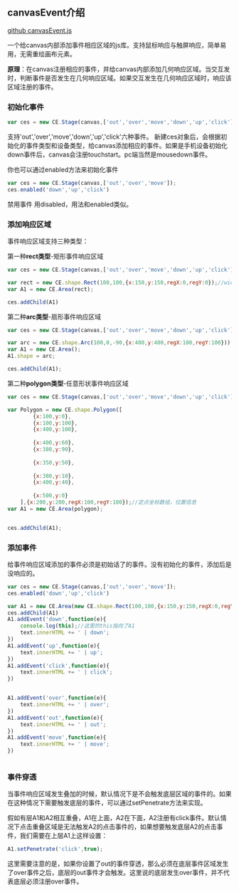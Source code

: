 
## canvasEvent介绍


[github canvasEvent.js](https://github.com/chocho-1115/canvasEvent/)

一个给canvas内部添加事件相应区域的js库。支持鼠标响应与触屏响应，简单易用，无需重绘画布元素。

**原理**：在canvas注册相应的事件，并给canvas内部添加几何响应区域。当交互发时，判断事件是否发生在几何响应区域。如果交互发生在几何响应区域时，响应该区域注册的事件。

### 初始化事件
``` javascript
var ces = new CE.Stage(canvas,['out','over','move','down','up','click']);
```
支持'out','over','move','down','up','click'六种事件。 新建ces对象后，会根据初始化的事件类型和设备类型，给canvas添加相应的事件。如果是手机设备初始化down事件后，canvas会注册touchstart。pc端当然是mousedown事件。

你也可以通过enabled方法来初始化事件
``` javascript
var ces = new CE.Stage(canvas,['out','over','move']);
ces.enabled('down','up','click')
```
禁用事件 用disabled，用法和enabled类似。

### 添加响应区域
事件响应区域支持三种类型：

第一种**rect类型**-矩形事件响应区域
``` javascript
var ces = new CE.Stage(canvas,['out','over','move','down','up','click']);

var rect = new CE.shape.Rect(100,100,{x:150,y:150,regX:0,regY:0});//width，height，位置信息
var A1 = new CE.Area(rect);

ces.addChild(A1)

```

第二种**arc类型**-扇形事件响应区域


``` javascript
var ces = new CE.Stage(canvas,['out','over','move','down','up','click']);

var arc = new CE.shape.Arc(100,0,-90,{x:400,y:400,regX:100,regY:100}));//radius 开始角度 结束角度 位置信息
var A1 = new CE.Area();
A1.shape = arc;

ces.addChild(A1);


```

第二种**polygon类型**-任意形状事件响应区域


``` javascript
var ces = new CE.Stage(canvas,['out','over','move','down','up','click']);

var Polygon = new CE.shape.Polygon([
		{x:100,y:0},
		{x:100,y:100},
		{x:400,y:100},
		
		{x:400,y:60},
		{x:380,y:90},
		
		{x:350,y:50},
		
		{x:380,y:10},
		{x:400,y:40},
		
		{x:500,y:0}
	],{x:200,y:200,regX:100,regY:100});//定点坐标数组，位置信息
var A1 = new CE.Area(polygon);


ces.addChild(A1);
```

### 添加事件

给事件响应区域添加的事件必须是初始话了的事件。没有初始化的事件，添加后是没响应的。

``` javascript
var ces = new CE.Stage(canvas,['out','over','move']);
ces.enabled('down','up','click')

var A1 = new CE.Area(new CE.shape.Rect(100,100,{x:150,y:150,regX:0,regY:0}));
ces.addChild(A1)
A1.addEvent('down',function(e){
	console.log(this);//这里的this指向了A1
	text.innerHTML += ' | down';
})
A1.addEvent('up',function(e){
	text.innerHTML += ' | up';
})
A1.addEvent('click',function(e){
	text.innerHTML += ' | click';
})


A1.addEvent('over',function(e){
	text.innerHTML += ' | over';
})
A1.addEvent('out',function(e){
	text.innerHTML += ' | out';
})
A1.addEvent('move',function(e){
	text.innerHTML += ' | move';
})
	
```

### 事件穿透
当事件响应区域发生叠加的时候，默认情况下是不会触发底层区域的事件的。如果在这种情况下需要触发底层的事件，可以通过setPenetrate方法来实现。

假如有层A1和A2相互重叠，A1在上面，A2在下面，A2注册有click事件。默认情况下点击重叠区域是无法触发A2的点击事件的，如果想要触发底层A2的点击事件，我们需要在上层A1上这样设置：
``` javascript
A1.setPenetrate('click',true);

```
这里需要注意的是，如果你设置了out的事件穿透，那么必须在底层事件区域发生了over事件之后，底层的out事件才会触发。这里说的底层发生over事件，并不代表底层必须注册over事件。






